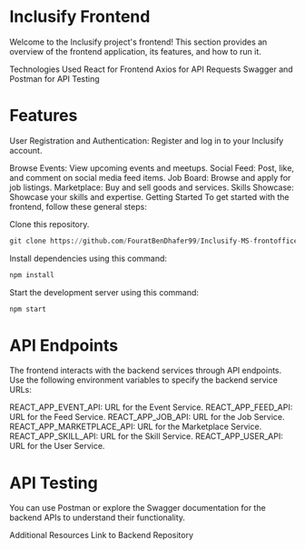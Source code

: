 # Inclusify Frontend

Welcome to the Inclusify project's frontend! This section provides an overview of the frontend application, its features, and how to run it.

Technologies Used
React for Frontend
Axios for API Requests
Swagger and Postman for API Testing

# Features
User Registration and Authentication: Register and log in to your Inclusify account.

Browse Events: View upcoming events and meetups.
Social Feed: Post, like, and comment on social media feed items.
Job Board: Browse and apply for job listings.
Marketplace: Buy and sell goods and services.
Skills Showcase: Showcase your skills and expertise.
Getting Started
To get started with the frontend, follow these general steps:

Clone this repository.
```python
git clone https://github.com/FouratBenDhafer99/Inclusify-MS-frontoffice.git
```

Install dependencies using this command:
```python
npm install
```

Start the development server using this command:
```python
npm start
```

# API Endpoints
The frontend interacts with the backend services through API endpoints. Use the following environment variables to specify the backend service URLs:

REACT_APP_EVENT_API: URL for the Event Service.
REACT_APP_FEED_API: URL for the Feed Service.
REACT_APP_JOB_API: URL for the Job Service.
REACT_APP_MARKETPLACE_API: URL for the Marketplace Service.
REACT_APP_SKILL_API: URL for the Skill Service.
REACT_APP_USER_API: URL for the User Service.

# API Testing
You can use Postman or explore the Swagger documentation for the backend APIs to understand their functionality.

Additional Resources
<a hraf="https://github.com/youssefalmia/inclusify.git">Link</a> to Backend Repository
